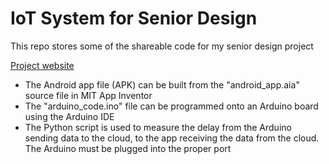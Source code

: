 # IoT System for Senior Design
This repo stores some of the shareable code for my senior design project

[Project website](https://ecesd.engr.uconn.edu/ecesd2013/)

- The Android app file (APK) can be built from the "android_app.aia" source file in MIT App Inventor
- The "arduino_code.ino" file can be programmed onto an Arduino board using the Arduino IDE
- The Python script is used to measure the delay from the Arduino sending data to the cloud, to the app receiving the data from the cloud. The Arduino must be plugged into the proper port
